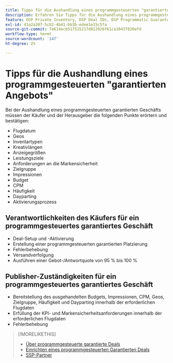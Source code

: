 ```yaml
---
title: Tipps für die Aushandlung eines programmgesteuerten "garantierten Angebots"
description: Erfahren Sie Tipps für die Aushandlung eines programmgesteuerten garantierten Deals (PG) und Listen der Käufer- und Herausgeberpflichten.
feature: DSP Private Inventory, DSP Deal IDs, DSP Programmatic Guaranteed Deals
exl-id: 41a2a307-5cb2-4b41-bb3b-edee1e15c5fa
source-git-commit: 7e614ecb517515217d812926f61ca10437820efd
workflow-type: tm+mt
source-wordcount: '147'
ht-degree: 2%

---
```


# Tipps für die Aushandlung eines programmgesteuerten &quot;garantierten Angebots&quot;

Bei der Aushandlung eines programmgesteuerten garantierten Geschäfts müssen der Käufer und der Herausgeber die folgenden Punkte erörtern und bestätigen:

* Flugdatum
* Geos
* Inventartypen
* Kreativlängen
* Anzeigegrößen
* Leistungsziele
* Anforderungen an die Markensicherheit
* Zielgruppe
* Impressionen
* Budget
* CPM
* Häufigkeit
* Dayparting
* Aktivierungsprozess

## Verantwortlichkeiten des Käufers für ein programmgesteuertes garantiertes Geschäft

* Deal-Setup und -Aktivierung
* Erstellung einer programmgesteuerten garantierten Platzierung
* Fehlerbehebung
* Versandverfolgung
* Ausführen einer Gebot-/Antwortquote von 95 % bis 100 %

## Publisher-Zuständigkeiten für ein programmgesteuertes garantiertes Geschäft

* Bereitstellung des ausgehandelten Budgets, Impressionen, CPM, Geos, Zielgruppe, Häufigkeit und Dayparting innerhalb der erforderlichen Flugdaten
* Erfüllung der KPI- und Markensicherheitsanforderungen innerhalb der erforderlichen Flugdaten
* Fehlerbehebung

>[!MORELIKETHIS]
>
>* [Über programmgesteuerte garantierte Deals](programmatic-guaranteed-about.md)
>* [Einrichten eines programmgesteuerten Garantierten Deals](programmatic-guaranteed-set-up.md)
>* [SSP-Partner](ssp-partners.md)
